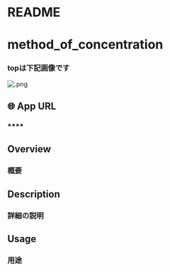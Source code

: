 # README

# method_of_concentration

### topは下記画像です
![.png]()

## 🌐 App URL

### ****


## Overview

### 概要 


## Description

### 詳細の説明　


## Usage

### 用途

